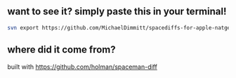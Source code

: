 ## want to see it? simply paste this in your terminal!
```bash
svn export https://github.com/MichaelDimmitt/spacediffs-for-apple-natgeo-images-/trunk/spacediff.md; cat spacediff.md;
```
## where did it come from?
built with https://github.com/holman/spaceman-diff
